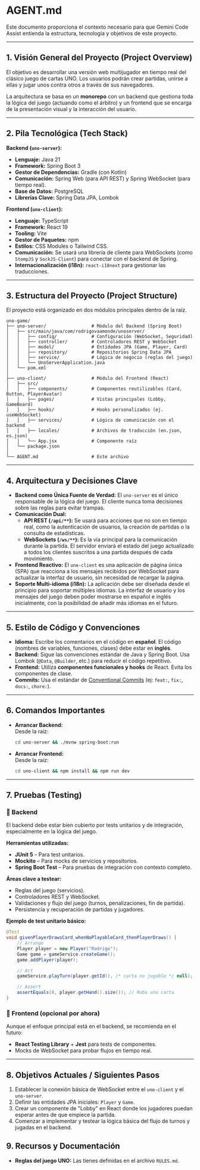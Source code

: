 # AGENT.md

Este documento proporciona el contexto necesario para que Gemini Code Assist entienda la estructura, tecnología y objetivos de este proyecto.

---

## 1. Visión General del Proyecto (Project Overview)

El objetivo es desarrollar una versión web multijugador en tiempo real del clásico juego de cartas UNO. Los usuarios podrán crear partidas, unirse a ellas y jugar unos contra otros a través de sus navegadores.

La arquitectura se basa en un **monorepo** con un backend que gestiona toda la lógica del juego (actuando como el árbitro) y un frontend que se encarga de la presentación visual y la interacción del usuario.

---

## 2. Pila Tecnológica (Tech Stack)

**Backend (`uno-server`):**
* **Lenguaje:** Java 21
* **Framework:** Spring Boot 3
* **Gestor de Dependencias:** Gradle (con Kotlin)
* **Comunicación:** Spring Web (para API REST) y Spring WebSocket (para tiempo real).
* **Base de Datos:** PostgreSQL
* **Librerías Clave:** Spring Data JPA, Lombok

**Frontend (`uno-client`):**
* **Lenguaje:** TypeScript
* **Framework:** React 19
* **Tooling:** Vite
* **Gestor de Paquetes:** npm
* **Estilos:** CSS Modules o Tailwind CSS.
* **Comunicación:** Se usará una librería de cliente para WebSockets (como `StompJS` y `SockJS-Client`) para conectar con el backend de Spring.
* **Internacionalización (i18n):** `react-i18next` para gestionar las traducciones.

---

## 3. Estructura del Proyecto (Project Structure)

El proyecto está organizado en dos módulos principales dentro de la raíz.

````text
uno-game/
├── uno-server/                 # Módulo del Backend (Spring Boot)
│   ├── src/main/java/com/rodrigovaamonde/unoserver/
│   │   ├── config/             # Configuración (WebSocket, Seguridad)
│   │   ├── controller/         # Controladores REST y WebSocket
│   │   ├── model/              # Entidades JPA (Game, Player, Card)
│   │   ├── repository/         # Repositorios Spring Data JPA
│   │   ├── service/            # Lógica de negocio (reglas del juego)
│   │   └── UnoServerApplication.java
│   └── pom.xml
│
├── uno-client/                 # Módulo del Frontend (React)
│   ├── src/
│   │   ├── components/         # Componentes reutilizables (Card, Button, PlayerAvatar)
│   │   ├── pages/              # Vistas principales (Lobby, GameBoard)
│   │   ├── hooks/              # Hooks personalizados (ej. useWebSocket)
│   │   ├── services/           # Lógica de comunicación con el backend
│   │   ├── locales/            # Archivos de traducción (en.json, es.json)
│   │   └── App.jsx             # Componente raíz
│   └── package.json
│
└── AGENT.md                    # Este archivo
````

---

## 4. Arquitectura y Decisiones Clave

* **Backend como Única Fuente de Verdad:** El `uno-server` es el único responsable de la lógica del juego. El cliente nunca toma decisiones sobre las reglas para evitar trampas.
* **Comunicación Dual:**
    * **API REST (`/api/**`):** Se usará para acciones que no son en tiempo real, como la autenticación de usuarios, la creación de partidas o la consulta de estadísticas.
    * **WebSockets (`/ws/**`):** Es la vía principal para la comunicación durante la partida. El servidor enviará el estado del juego actualizado a todos los clientes suscritos a una partida después de cada movimiento.
* **Frontend Reactivo:** El `uno-client` es una aplicación de página única (SPA) que reacciona a los mensajes recibidos por WebSocket para actualizar la interfaz de usuario, sin necesidad de recargar la página.
* **Soporte Multi-idioma (i18n):** La aplicación debe ser diseñada desde el principio para soportar múltiples idiomas. La interfaz de usuario y los mensajes del juego deben poder mostrarse en español e inglés inicialmente, con la posibilidad de añadir más idiomas en el futuro.

---

## 5. Estilo de Código y Convenciones

* **Idioma:** Escribe los comentarios en el código en **español**. El código (nombres de variables, funciones, clases) debe estar en **inglés**.
* **Backend:** Sigue las convenciones estándar de Java y Spring Boot. Usa Lombok (`@Data`, `@Builder`, etc.) para reducir el código repetitivo.
* **Frontend:** Utiliza **componentes funcionales y hooks** de React. Evita los componentes de clase.
* **Commits:** Usa el estándar de [Conventional Commits](https://www.conventionalcommits.org/en/v1.0.0/) (ej: `feat:`, `fix:`, `docs:`, `chore:`).

---

## 6. Comandos Importantes

* **Arrancar Backend:**  
  Desde la raíz:  
  ```bash
  cd uno-server && ./mvnw spring-boot:run
  ```

* **Arrancar Frontend:**  
  Desde la raíz:  
  ```bash
  cd uno-client && npm install && npm run dev
  ```

---

## 7. Pruebas (Testing)

### 🔹 Backend

El backend debe estar bien cubierto por tests unitarios y de integración, especialmente en la lógica del juego.

**Herramientas utilizadas:**
* **JUnit 5** – Para test unitarios.
* **Mockito** – Para mocks de servicios y repositorios.
* **Spring Boot Test** – Para pruebas de integración con contexto completo.

**Áreas clave a testear:**
- Reglas del juego (servicios).
- Controladores REST y WebSocket.
- Validaciones y flujo del juego (turnos, penalizaciones, fin de partida).
- Persistencia y recuperación de partidas y jugadores.

**Ejemplo de test unitario básico:**
```java
@Test
void givenPlayerDrawsCard_whenNoPlayableCard_thenPlayerDraws() {
    // Arrange
    Player player = new Player("Rodrigo");
    Game game = gameService.createGame();
    game.addPlayer(player);

    // Act
    gameService.playTurn(player.getId(), /* carta no jugable */ null);

    // Assert
    assertEquals(8, player.getHand().size()); // Roba una carta
}
```

### 🔹 Frontend (opcional por ahora)

Aunque el enfoque principal está en el backend, se recomienda en el futuro:
- **React Testing Library** + **Jest** para tests de componentes.
- Mocks de WebSocket para probar flujos en tiempo real.

---

## 8. Objetivos Actuales / Siguientes Pasos

1. Establecer la conexión básica de WebSocket entre el `uno-client` y el `uno-server`.
2. Definir las entidades JPA iniciales: `Player` y `Game`.
3. Crear un componente de "Lobby" en React donde los jugadores puedan esperar antes de que empiece la partida.
4. Comenzar a implementar y testear la lógica básica del flujo de turnos y jugadas en el backend.

## 9. Recursos y Documentación
* **Reglas del juego UNO:** Las tienes definidas en el archivo `RULES.md`.